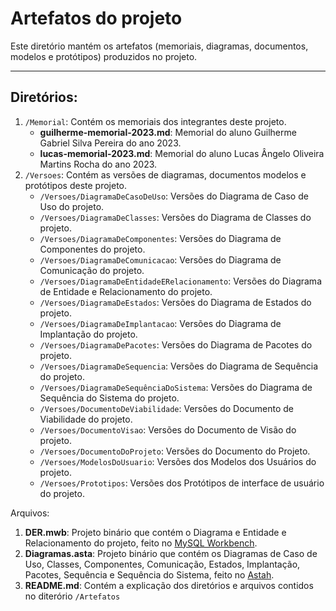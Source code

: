 # Artefatos do projeto

Este diretório mantém os artefatos (memoriais, diagramas, documentos, modelos e protótipos) produzidos no projeto. 

---

## Diretórios:
1. `/Memorial`: Contém os memoriais dos integrantes deste projeto.
	* **guilherme-memorial-2023.md**: Memorial do aluno Guilherme Gabriel Silva Pereira do ano 2023.
	* **lucas-memorial-2023.md**: Memorial do aluno Lucas Ângelo Oliveira Martins Rocha do ano 2023.
2. `/Versoes`: Contém as versões de diagramas, documentos modelos e protótipos deste projeto.
	* `/Versoes/DiagramaDeCasoDeUso`: Versões do Diagrama de Caso de Uso do projeto.
	* `/Versoes/DiagramaDeClasses`: Versões do Diagrama de Classes do projeto.
	* `/Versoes/DiagramaDeComponentes`: Versões do Diagrama de Componentes do projeto.
	* `/Versoes/DiagramaDeComunicacao`: Versões do Diagrama de Comunicação do projeto.
	* `/Versoes/DiagramaDeEntidadeERelacionamento`: Versões do Diagrama de Entidade e Relacionamento do projeto.
	* `/Versoes/DiagramaDeEstados`: Versões do Diagrama de Estados do projeto.
	* `/Versoes/DiagramaDeImplantacao`: Versões do Diagrama de Implantação do projeto.
	* `/Versoes/DiagramaDePacotes`: Versões do Diagrama de Pacotes do projeto.
	* `/Versoes/DiagramaDeSequencia`: Versões do Diagrama de Sequência do projeto.
	* `/Versoes/DiagramaDeSequênciaDoSistema`: Versões do Diagrama de Sequência do Sistema do projeto.
	* `/Versoes/DocumentoDeViabilidade`: Versões do Documento de Viabilidade do projeto.
	* `/Versoes/DocumentoVisao`: Versões do Documento de Visão do projeto.
	* `/Versoes/DocumentoDoProjeto`: Versões do Documento do Projeto.
	* `/Versoes/ModelosDoUsuario`: Versões dos Modelos dos Usuários do projeto.
	* `/Versoes/Prototipos`: Versões dos Protótipos de interface de usuário do projeto.

Arquivos:
1. **DER.mwb**: Projeto binário que contém o Diagrama e Entidade e Relacionamento do projeto, feito no [MySQL Workbench](https://www.mysql.com/products/workbench/).
2. **Diagramas.asta**: Projeto binário que contém os Diagramas de Caso de Uso, Classes, Componentes, Comunicação, Estados, Implantação, Pacotes, Sequência e Sequência do Sistema, feito no [Astah](https://astah.net/).
3. **README.md**: Contém a explicação dos diretórios e arquivos contidos no diterório `/Artefatos`

